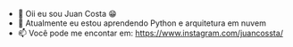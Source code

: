 - 👋 Oii eu sou Juan Costa  😁
- 🌱 Atualmente eu estou aprendendo Python e arquitetura em nuvem
- 📫 Você pode me encontar em: https://www.instagram.com/juancossta/

<div>
  <a href="https://github.com/juancostask">
  <img height="100cm" scr="https://github-readme-stats.vercel.app/api/top-langs/?username=juancostask&show_icons=true&theme=dark"/>
  </div>

